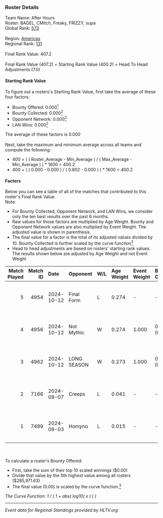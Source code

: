 ### Roster Details<br />
Team Name: After Hours<br />
Roster: BAGEL, CMitch, Freaky, FRIZZY, supa<br />
Global Rank: [573](../../standings_global_2025_02_28.md)<br />
<br />
Region: [Americas]( ../../standings_americas_2025_02_28.md)<br />
Regional Rank: [131]( ../../standings_americas_2025_02_28.md)<br />
<br />
Final Rank Value:  407.2<br />
<br />
Final Rank Value (407.2) = Starting Rank Value (400.2) + Head To Head Adjustments (7.0)<br />

#### Starting Rank Value<br />
To figure out a rosters's Starting Rank Value, first take the average of these four factors:<br />
- Bounty Offered: 0.000[<sup>1</sup>](#table2)
- Bounty Collected: 0.000[<sup>2</sup>](#table1)
- Opponent Network: 0.000[<sup>2</sup>](#table1)
- LAN Wins: 0.000[<sup>2</sup>](#table1)

The average of these factors is 0.000<br />
<br />
Next, take the maximum and minimum average across all teams and compute the following:<br />
- 400 + ( ( Roster_Average - Min_Average ) / ( Max_Average - Min_Average ) ) * 1600 = 400.2
- 400 + ( ( 0.000 - 0.000 ) / ( 0.802 - 0.000 ) ) * 1600 = 400.2


#### Factors<br />
Below you can see a table of all of the matches that contributed to this roster's Final Rank Value.<br />
Note:<br />

- For Bounty Collected, Opponent Network, and LAN Wins, we consider only the ten best results over the past 6 months.
- Raw values for those factors are multiplied by Age Weight. Bounty and Opponent Network values are also multiplied by Event Weight. The adjusted value is shown in parenthesis.
- The final value for a factor is the total of its adjusted values divided by 10. Bounty Collected is further scaled by the curve function[<sup>3</sup>](#curveFunction)
- Head to head adjustments are based on rosters' starting rank values. The results shown below are adjusted by Age Weight and not Event Weight
<span id="table1"></span><br />


| Match Played | Match ID | Date       | Opponent    | W/L | Age Weight | Event Weight | Bounty Collected | Opponent Network | LAN Wins  | H2H Adj. | Roster                                     |
| -: | -: | :- | :- | :- | :- | :- | :- | :- | :- | -: | :- |
|            5 |     4954 | 2024-10-12 | Final Form  | L   | 0.274      | -            | -                | -                | -         |    -1.91 | BAGEL, CMitch, Freaky, FRIZZY, supa        |
|            4 |     4956 | 2024-10-12 | Not Mythic  | W   | 0.274      | 1.000        | 0.000 (0.000)    | 0.014 (0.004)    | 0 (0.000) |     5.36 | BAGEL, CMitch, Freaky, FRIZZY, supa        |
|            3 |     4962 | 2024-10-12 | LONG SEASON | W   | 0.273      | 1.000        | 0.000 (0.000)    | 0.000 (0.000)    | 0 (0.000) |     4.28 | BAGEL, CMitch, Freaky, FRIZZY, supa        |
|            2 |     7166 | 2024-09-07 | Creeps      | L   | 0.041      | -            | -                | -                | -         |    -0.65 | CMitch, Freaky, FRIZZY, Icarus, LittleBEER |
|            1 |     7489 | 2024-09-03 | Homyno      | L   | 0.015      | -            | -                | -                | -         |    -0.06 | CMitch, Freaky, FRIZZY, Icarus, LittleBEER |

<br />
<span id="table2"></span><br />
To calculate a roster's Bounty Offered:<br />

- First, take the sum of their top 10 scaled winnings ($0.00)
- Divide that value by the 5th highest value among all rosters ($285,971.63)
- The final value (0.00) is scaled by the curve function.[<sup>3</sup>](#curveFunction)

<span id="curveFunction"></span>_The Curve Function: 1 / ( 1 + abs( log10( x ) ) )_<br />

---
_Event data for Regional Standings provided by HLTV.org_<br />
